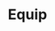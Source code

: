 ---
layout: prefab
title: Equip
data_file: Equip
parent: Prefabs
nav_exclude: true
search_exclude: false
---